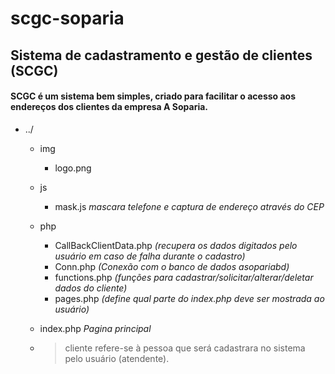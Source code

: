 # scgc-soparia

## Sistema de cadastramento e gestão de clientes (SCGC)

#### SCGC é um sistema bem simples, criado para facilitar o acesso aos endereços dos clientes da empresa A Soparia.

- ../
    
    - img
        - logo.png
    
    - js
        - mask.js *mascara telefone e captura de endereço através do CEP*
    
    - php
        - CallBackClientData.php    *(recupera os dados digitados pelo usuário em caso de falha durante o cadastro)*
        - Conn.php                  *(Conexão com o banco de dados asopariabd)*
        - functions.php             *(funções para cadastrar/solicitar/alterar/deletar dados do cliente)*
        - pages.php                 *(define qual parte do index.php deve ser mostrada ao usuário)*
    
    - index.php *Pagina principal*


    - > cliente refere-se à pessoa que será cadastrara no sistema pelo usuário (atendente).
